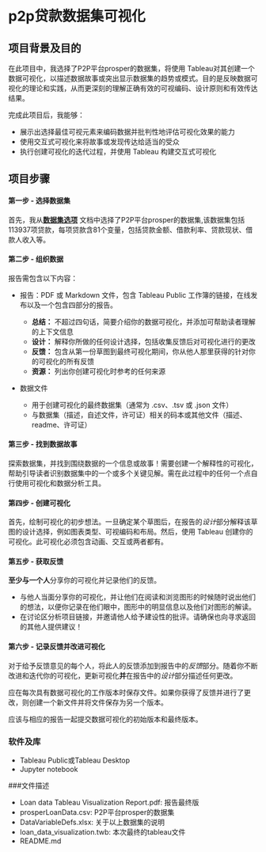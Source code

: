 # p2p贷款数据集可视化

## 项目背景及目的

在此项目中，我选择了P2P平台prosper的数据集，将使用 Tableau对其创建一个数据可视化，以描述数据故事或突出显示数据集的趋势或模式。目的是反映数据可视化的理论和实践，从而更深刻的理解正确有效的可视编码、设计原则和有效传达结果。

完成此项目后，我能够：

- 展示出选择最佳可视元素来编码数据并批判性地评估可视化效果的能力
- 使用交互式可视化来将故事或发现传达给适当的受众
- 执行创建可视化的迭代过程，并使用 Tableau 构建交互式可视化

## 项目步骤

#### 第一步 - 选择数据集

首先，我从[**数据集选项**](https://github.com/udacity/new-dand-advanced-china/blob/master/Tableau%20%E5%8F%AF%E8%A7%86%E5%8C%96/%E5%88%9B%E5%BB%BA%E4%B8%80%E4%B8%AA%20Tableau%20%E5%8F%AF%E8%A7%86%E5%8C%96%E6%95%85%E4%BA%8B.md) 文档中选择了P2P平台prosper的数据集,该数据集包括113937项贷款，每项贷款含81个变量，包括贷款金额、借款利率、贷款现状、借款人收入等。

#### 第二步 - 组织数据

报告需包含以下内容：

- 报告：PDF 或 Markdown 文件，包含 Tableau Public 工作簿的链接，在线发布以及一个包含四部分的报告。

  - **总结：** 不超过四句话，简要介绍你的数据可视化，并添加可帮助读者理解的上下文信息
  - **设计：** 解释你所做的任何设计选择，包括收集反馈后对可视化进行的更改
  - **反馈：** 包含从第一份草图到最终可视化期间，你从他人那里获得的针对你的可视化的所有反馈
  - **资源：** 列出你创建可视化时参考的任何来源

- 数据文件

  - 用于创建可视化的最终数据集（通常为 .csv、.tsv 或 .json 文件）
  - 与数据集（描述，自述文件，许可证）相关的码本或其他文件（描述、readme、许可证）

#### 第三步 - 找到数据故事

探索数据集，并找到围绕数据的一个信息或故事！需要创建一个解释性的可视化，帮助引导读者识别数据集中的一个或多个关键见解。需在此过程中的任何一个点自行使用可视化和数据分析工具。

#### 第四步 - 创建可视化

首先，绘制可视化的初步想法。一旦确定某个草图后，在报告的*设计*部分解释该草图的设计选择，例如图表类型、可视编码和布局。然后，使用 Tableau 创建你的可视化。此可视化必须包含动画、交互或两者都有。

#### 第五步 - 获取反馈

**至少与一个人**分享你的可视化并记录他们的反馈。

- 与他人当面分享你的可视化，并让他们在阅读和浏览图形的时候随时说出他们的想法，以便你记录在他们眼中，图形中的明显信息以及他们对图形的解读。
- 在讨论区分析项目链接，并邀请他人给予建设性的批评。请确保也向寻求返回的其他人提供建议！

#### 第六步 - 记录反馈并改进可视化

对于给予反馈意见的每个人，将此人的反馈添加到报告中的*反馈*部分。随着你不断改进和迭代你的可视化，更新可视化**并**在报告中的*设计*部分描述任何更改。

应在每次具有数据可视化的工作版本时保存文件。如果你获得了反馈并进行了更改，则创建一个新文件并将文件保存为另一个版本。

应该与相应的报告一起提交数据可视化的初始版本和最终版本。

### 软件及库

- Tableau Public或Tableau Desktop
- Jupyter notebook

###文件描述

- Loan data Tableau Visualization Report.pdf: 报告最终版
- prosperLoanData.csv: P2P平台prosper的数据集
- DataVariableDefs.xlsx: 关于以上数据集的说明
- loan_data_visualization.twb: 本次最终的tableau文件
- README.md

